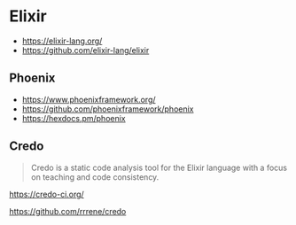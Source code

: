 # Elixir

- <https://elixir-lang.org/>
- <https://github.com/elixir-lang/elixir>

## Phoenix

- <https://www.phoenixframework.org/>
- <https://github.com/phoenixframework/phoenix>
- <https://hexdocs.pm/phoenix>

## Credo

> Credo is a static code analysis tool for the Elixir language
> with a focus on teaching and code consistency.

<https://credo-ci.org/>

<https://github.com/rrrene/credo>
